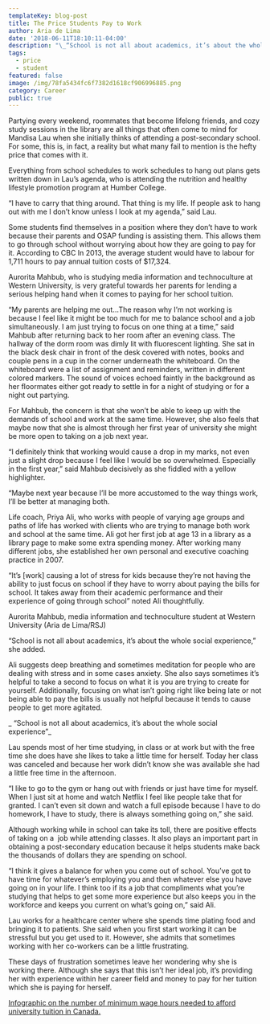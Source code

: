 ```yaml
---
templateKey: blog-post
title: The Price Students Pay to Work
author: Aria de Lima
date: '2018-06-11T18:10:11-04:00'
description: "\_“School is not all about academics, it’s about the whole social experience”."
tags:
  - price
  - student
featured: false
image: /img/78fa5434fc6f7382d1618cf906996885.png
category: Career
public: true
---
```

Partying every weekend, roommates that become lifelong friends, and cozy study sessions in the library are all things that often come to mind for Mandisa Lau when she initially thinks of attending a post-secondary school. For some, this is, in fact, a reality but what many fail to mention is the hefty price that comes with it.



Everything from school schedules to work schedules to hang out plans gets written down in Lau’s agenda, who is attending the nutrition and healthy lifestyle promotion program at Humber College.



“I have to carry that thing around. That thing is my life. If people ask to hang out with me I don’t know unless I look at my agenda,” said Lau.



Some students find themselves in a position where they don’t have to work because their parents and OSAP funding is assisting them. This allows them to go through school without worrying about how they are going to pay for it. According to CBC In 2013, the average student would have to labour for 1,711 hours to pay annual tuition costs of $17,324.



Aurorita Mahbub, who is studying media information and technoculture at Western University, is very grateful towards her parents for lending a serious helping hand when it comes to paying for her school tuition.



“My parents are helping me out...The reason why I’m not working is because I feel like it might be too much for me to balance school and a job simultaneously. I am just trying to focus on one thing at a time,” said Mahbub after returning back to her room after an evening class. The hallway of the dorm room was dimly lit with fluorescent lighting. She sat in the black desk chair in front of the desk covered with notes, books and couple pens in a cup in the corner underneath the whiteboard. On the whiteboard were a list of assignment and reminders, written in different colored markers. The sound of voices echoed faintly in the background as her floormates either got ready to settle in for a night of studying or for a night out partying.



For Mahbub, the concern is that she won’t be able to keep up with the demands of school and work at the same time. However, she also feels that maybe now that she is almost through her first year of university she might be more open to taking on a job next year.



“I definitely think that working would cause a drop in my marks, not even just a slight drop because I feel like I would be so overwhelmed. Especially in the first year,” said Mahbub decisively as she fiddled with a yellow highlighter.



“Maybe next year because I’ll be more accustomed to the way things work, I’ll be better at managing both.



Life coach, Priya Ali, who works with people of varying age groups and paths of life has worked with clients who are trying to manage both work and school at the same time. Ali got her first job at age 13 in a library as a library page to make some extra spending money. After working many different jobs, she established her own personal and executive coaching practice in 2007.



“It’s \[work] causing a lot of stress for kids because they’re not having the ability to just focus on school if they have to worry about paying the bills for school. It takes away from their academic performance and their experience of going through school” noted Ali thoughtfully.



Aurorita Mahbub, media information and technoculture student at Western University (Aria de Lima/RSJ)



“School is not all about academics, it’s about the whole social experience,” she added.



Ali suggests deep breathing and sometimes meditation for people who are dealing with stress and in some cases anxiety. She also says sometimes it’s helpful to take a second to focus on what it is you are trying to create for yourself. Additionally, focusing on what isn’t going right like being late or not being able to pay the bills is usually not helpful because it tends to cause people to get more agitated.



_ “School is not all about academics, it’s about the whole social experience”_



Lau spends most of her time studying, in class or at work but with the free time she does have she likes to take a little time for herself. Today her class was canceled and because her work didn’t know she was available she had a little free time in the afternoon.



“I like to go to the gym or hang out with friends or just have time for myself. When I just sit at home and watch Netflix I feel like people take that for granted. I can’t even sit down and watch a full episode because I have to do homework, I have to study, there is always something going on,” she said.



Although working while in school can take its toll, there are positive effects of taking on a  job while attending classes. It also plays an important part in obtaining a post-secondary education because it helps students make back the thousands of dollars they are spending on school.



“I think it gives a balance for when you come out of school. You’ve got to have time for whatever’s employing you and then whatever else you have going on in your life. I think too if its a job that compliments what you’re studying that helps to get some more experience but also keeps you in the workforce and keeps you current on what’s going on,” said Ali.



Lau works for a healthcare center where she spends time plating food and bringing it to patients. She said when you first start working it can be stressful but you get used to it. However, she admits that sometimes working with her co-workers can be a little frustrating.



These days of frustration sometimes leave her wondering why she is working there. Although she says that this isn’t her ideal job, it’s providing her with experience within her career field and money to pay for her tuition which she is paying for herself.



[Infographic on the number of minimum wage hours needed to afford university tuition in Canada.](https://create.piktochart.com/output/26208485-working-university-students-in-canada)
